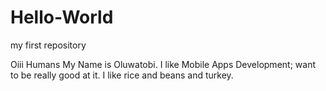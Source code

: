 # Hello-World
my first repository

Oiii Humans
My Name is Oluwatobi. I like Mobile Apps Development; want to be really good at it. I like rice and beans and turkey.
